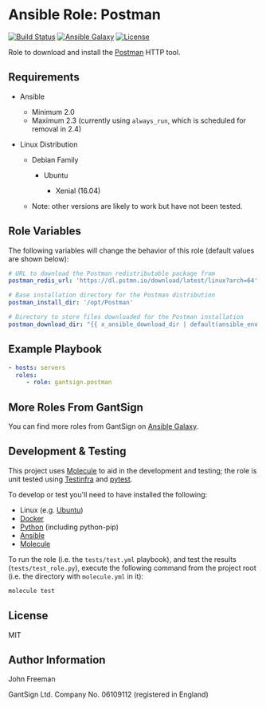 Ansible Role: Postman
=====================

[![Build Status](https://travis-ci.org/gantsign/ansible-role-postman.svg?branch=master)](https://travis-ci.org/gantsign/ansible-role-postman)
[![Ansible Galaxy](https://img.shields.io/badge/ansible--galaxy-gantsign.postman-blue.svg)](https://galaxy.ansible.com/gantsign/postman)
[![License](https://img.shields.io/badge/license-MIT-blue.svg)](https://raw.githubusercontent.com/gantsign/ansible-role-postman/master/LICENSE)

Role to download and install the [Postman](https://www.getpostman.com) HTTP
tool.

Requirements
------------

* Ansible

    * Minimum 2.0
    * Maximum 2.3 (currently using `always_run`, which is scheduled for removal
      in 2.4)

* Linux Distribution

    * Debian Family

        * Ubuntu

            * Xenial (16.04)

    * Note: other versions are likely to work but have not been tested.

Role Variables
--------------

The following variables will change the behavior of this role (default values
are shown below):

```yaml
# URL to download the Postman redistributable package from
postman_redis_url: 'https://dl.pstmn.io/download/latest/linux?arch=64'

# Base installation directory for the Postman distribution
postman_install_dir: '/opt/Postman'

# Directory to store files downloaded for the Postman installation
postman_download_dir: "{{ x_ansible_download_dir | default(ansible_env.HOME + '/.ansible/tmp/downloads') }}"
```

Example Playbook
----------------

```yaml
- hosts: servers
  roles:
     - role: gantsign.postman
```

More Roles From GantSign
------------------------

You can find more roles from GantSign on
[Ansible Galaxy](https://galaxy.ansible.com/gantsign).

Development & Testing
---------------------

This project uses [Molecule](http://molecule.readthedocs.io/) to aid in the
development and testing; the role is unit tested using
[Testinfra](http://testinfra.readthedocs.io/) and
[pytest](http://docs.pytest.org/).

To develop or test you'll need to have installed the following:

* Linux (e.g. [Ubuntu](http://www.ubuntu.com/))
* [Docker](https://www.docker.com/)
* [Python](https://www.python.org/) (including python-pip)
* [Ansible](https://www.ansible.com/)
* [Molecule](http://molecule.readthedocs.io/)

To run the role (i.e. the `tests/test.yml` playbook), and test the results
(`tests/test_role.py`), execute the following command from the project root
(i.e. the directory with `molecule.yml` in it):

```bash
molecule test
```

License
-------

MIT

Author Information
------------------

John Freeman

GantSign Ltd.
Company No. 06109112 (registered in England)
